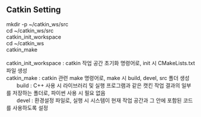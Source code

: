 ## Catkin Setting

mkdir -p ~/catkin_ws/src
<br>
cd ~/catkin_ws/src<br>
catkin_init_workspace <br>
cd ~/catkin_ws<br>
catkin_make <br>
<br>
catkin_init_workspace : catkin 작업 공간 초기화 명령어로, init 시 CMakeLists.txt 파일 생성<br>
catkin_make : catkin 관련 make 명령어로, make 시 build, devel, src 폴더 생성<br>
&nbsp;&nbsp;&nbsp;&nbsp;&nbsp;&nbsp;&nbsp;build : C++ 사용 시 라이브러리 및 실행 프로그램과 같은 캣킨 작업 결과의 일부를 저장하는 폴더로, 파이썬 사용 시 필요 없음<br>
&nbsp;&nbsp;&nbsp;&nbsp;&nbsp;&nbsp;&nbsp;devel : 환경설정 파일로, 실행 시 시스템이 현재 작업 공간과 그 안에 포함된 코드를 사용하도록 설정
